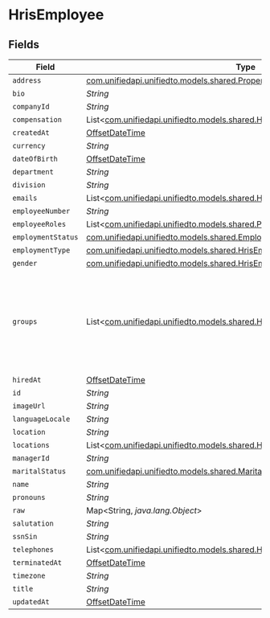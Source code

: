 # HrisEmployee


## Fields

| Field                                                                                                                                           | Type                                                                                                                                            | Required                                                                                                                                        | Description                                                                                                                                     |
| ----------------------------------------------------------------------------------------------------------------------------------------------- | ----------------------------------------------------------------------------------------------------------------------------------------------- | ----------------------------------------------------------------------------------------------------------------------------------------------- | ----------------------------------------------------------------------------------------------------------------------------------------------- |
| `address`                                                                                                                                       | [com.unifiedapi.unifiedto.models.shared.PropertyHrisEmployeeAddress](../../models/shared/PropertyHrisEmployeeAddress.md)                        | :heavy_minus_sign:                                                                                                                              | N/A                                                                                                                                             |
| `bio`                                                                                                                                           | *String*                                                                                                                                        | :heavy_minus_sign:                                                                                                                              | N/A                                                                                                                                             |
| `companyId`                                                                                                                                     | *String*                                                                                                                                        | :heavy_minus_sign:                                                                                                                              | N/A                                                                                                                                             |
| `compensation`                                                                                                                                  | List<[com.unifiedapi.unifiedto.models.shared.HrisCompensation](../../models/shared/HrisCompensation.md)>                                        | :heavy_minus_sign:                                                                                                                              | N/A                                                                                                                                             |
| `createdAt`                                                                                                                                     | [OffsetDateTime](https://docs.oracle.com/javase/8/docs/api/java/time/OffsetDateTime.html)                                                       | :heavy_minus_sign:                                                                                                                              | N/A                                                                                                                                             |
| `currency`                                                                                                                                      | *String*                                                                                                                                        | :heavy_minus_sign:                                                                                                                              | N/A                                                                                                                                             |
| `dateOfBirth`                                                                                                                                   | [OffsetDateTime](https://docs.oracle.com/javase/8/docs/api/java/time/OffsetDateTime.html)                                                       | :heavy_minus_sign:                                                                                                                              | N/A                                                                                                                                             |
| `department`                                                                                                                                    | *String*                                                                                                                                        | :heavy_minus_sign:                                                                                                                              | N/A                                                                                                                                             |
| `division`                                                                                                                                      | *String*                                                                                                                                        | :heavy_minus_sign:                                                                                                                              | N/A                                                                                                                                             |
| `emails`                                                                                                                                        | List<[com.unifiedapi.unifiedto.models.shared.HrisEmail](../../models/shared/HrisEmail.md)>                                                      | :heavy_minus_sign:                                                                                                                              | N/A                                                                                                                                             |
| `employeeNumber`                                                                                                                                | *String*                                                                                                                                        | :heavy_minus_sign:                                                                                                                              | N/A                                                                                                                                             |
| `employeeRoles`                                                                                                                                 | List<[com.unifiedapi.unifiedto.models.shared.PropertyHrisEmployeeEmployeeRoles](../../models/shared/PropertyHrisEmployeeEmployeeRoles.md)>      | :heavy_minus_sign:                                                                                                                              | N/A                                                                                                                                             |
| `employmentStatus`                                                                                                                              | [com.unifiedapi.unifiedto.models.shared.EmploymentStatus](../../models/shared/EmploymentStatus.md)                                              | :heavy_minus_sign:                                                                                                                              | N/A                                                                                                                                             |
| `employmentType`                                                                                                                                | [com.unifiedapi.unifiedto.models.shared.HrisEmployeeEmploymentType](../../models/shared/HrisEmployeeEmploymentType.md)                          | :heavy_minus_sign:                                                                                                                              | N/A                                                                                                                                             |
| `gender`                                                                                                                                        | [com.unifiedapi.unifiedto.models.shared.HrisEmployeeGender](../../models/shared/HrisEmployeeGender.md)                                          | :heavy_minus_sign:                                                                                                                              | N/A                                                                                                                                             |
| `groups`                                                                                                                                        | List<[com.unifiedapi.unifiedto.models.shared.HrisGroup](../../models/shared/HrisGroup.md)>                                                      | :heavy_minus_sign:                                                                                                                              | Which groups/teams/units that this employee/user belongs to.  May not have all of the Group fields present, but should have id, name, or email. |
| `hiredAt`                                                                                                                                       | [OffsetDateTime](https://docs.oracle.com/javase/8/docs/api/java/time/OffsetDateTime.html)                                                       | :heavy_minus_sign:                                                                                                                              | N/A                                                                                                                                             |
| `id`                                                                                                                                            | *String*                                                                                                                                        | :heavy_minus_sign:                                                                                                                              | N/A                                                                                                                                             |
| `imageUrl`                                                                                                                                      | *String*                                                                                                                                        | :heavy_minus_sign:                                                                                                                              | N/A                                                                                                                                             |
| `languageLocale`                                                                                                                                | *String*                                                                                                                                        | :heavy_minus_sign:                                                                                                                              | N/A                                                                                                                                             |
| `location`                                                                                                                                      | *String*                                                                                                                                        | :heavy_minus_sign:                                                                                                                              | N/A                                                                                                                                             |
| `locations`                                                                                                                                     | List<[com.unifiedapi.unifiedto.models.shared.HrisLocation](../../models/shared/HrisLocation.md)>                                                | :heavy_minus_sign:                                                                                                                              | N/A                                                                                                                                             |
| `managerId`                                                                                                                                     | *String*                                                                                                                                        | :heavy_minus_sign:                                                                                                                              | N/A                                                                                                                                             |
| `maritalStatus`                                                                                                                                 | [com.unifiedapi.unifiedto.models.shared.MaritalStatus](../../models/shared/MaritalStatus.md)                                                    | :heavy_minus_sign:                                                                                                                              | N/A                                                                                                                                             |
| `name`                                                                                                                                          | *String*                                                                                                                                        | :heavy_minus_sign:                                                                                                                              | N/A                                                                                                                                             |
| `pronouns`                                                                                                                                      | *String*                                                                                                                                        | :heavy_minus_sign:                                                                                                                              | N/A                                                                                                                                             |
| `raw`                                                                                                                                           | Map<String, *java.lang.Object*>                                                                                                                 | :heavy_minus_sign:                                                                                                                              | N/A                                                                                                                                             |
| `salutation`                                                                                                                                    | *String*                                                                                                                                        | :heavy_minus_sign:                                                                                                                              | N/A                                                                                                                                             |
| `ssnSin`                                                                                                                                        | *String*                                                                                                                                        | :heavy_minus_sign:                                                                                                                              | N/A                                                                                                                                             |
| `telephones`                                                                                                                                    | List<[com.unifiedapi.unifiedto.models.shared.HrisTelephone](../../models/shared/HrisTelephone.md)>                                              | :heavy_minus_sign:                                                                                                                              | N/A                                                                                                                                             |
| `terminatedAt`                                                                                                                                  | [OffsetDateTime](https://docs.oracle.com/javase/8/docs/api/java/time/OffsetDateTime.html)                                                       | :heavy_minus_sign:                                                                                                                              | N/A                                                                                                                                             |
| `timezone`                                                                                                                                      | *String*                                                                                                                                        | :heavy_minus_sign:                                                                                                                              | N/A                                                                                                                                             |
| `title`                                                                                                                                         | *String*                                                                                                                                        | :heavy_minus_sign:                                                                                                                              | N/A                                                                                                                                             |
| `updatedAt`                                                                                                                                     | [OffsetDateTime](https://docs.oracle.com/javase/8/docs/api/java/time/OffsetDateTime.html)                                                       | :heavy_minus_sign:                                                                                                                              | N/A                                                                                                                                             |